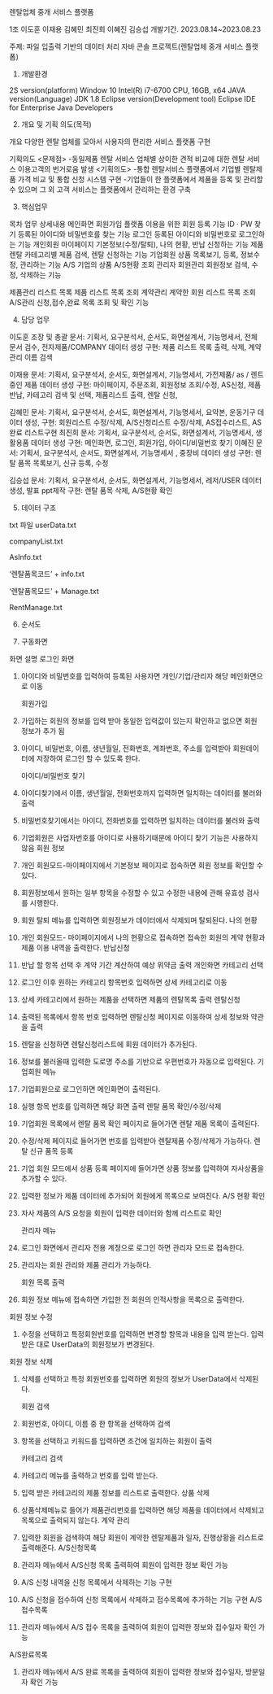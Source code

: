 렌탈업체 중개 서비스 플랫폼

1조 이도훈 이재용 김혜민 최진희 이혜진 김승섭
개발기간. 2023.08.14~2023.08.23


주제: 파일 입출력 기반의 데이터 처리 자바 콘솔 프로젝트(렌탈업체 중개 서비스 플랫폼)

1. 개발환경

2S version(platform)	Window 10 Intel(R) i7-6700 CPU, 16GB, x64
JAVA version(Language)	JDK 1.8
Eclipse version(Development tool)	Eclipse IDE for Enterprise Java Developers

2. 개요 및 기획 의도(목적)

개요	다양한 렌탈 업체를 모아서 사용자의 편리한 서비스 플랫폼 구현



기획의도	<문제점>
-동일제품 렌탈 서비스 업체별 상이한 견적 비교에 대한 렌탈 서비스 이용고객의 번거로움 발생
	<기획의도>
-통합 렌탈서비스 플랫폼에서 기업별  렌탈제품 가격 비교 및 통합 신청 시스템 구현
-기업들이 한 플랫폼에서 제품을 등록 및 관리할 수 있으며 그 외 고객 서비스는 플랫폼에서 관리하는 환경 구축 

 
3. 핵심업무

목차
업무	상세내용
메인화면
회원가입	플랫폼 이용을 위한 회원 등록 기능
ID · PW 찾기	등록된 아이디와 비밀번호를 찾는 기능
로그인	등록된 아이디와 비밀번호로 로그인하는 기능
개인회원
마이페이지	기본정보(수정/탈퇴), 나의 현황, 반납 신청하는 기능
제품 렌탈	카테고리별 제품 검색, 렌탈 신청하는 기능
기업회원
상품	목록보기, 등록, 정보수정, 관리하는 기능 
A/S	기업의 상품 A/S현황 조회
관리자
회원관리	회원정보 검색, 수정, 삭제하는 기능


제품관리	리스트 목록	제품 리스트 목록 조회
	계약관리	계약한 회원 리스트 목록 조회
	A/S관리	신청,접수,완료 목록 조회 및 확인 기능


4. 담당 업무


이도훈	조장 및 총괄
문서: 기획서, 요구분석서, 순서도, 화면설계서, 기능명세서, 전체 문서 검수, 전자제품/COMPANY 데이터 생성
구현: 제품 리스트 목록 출력, 삭제, 계약 관리 이름 검색 

이재용	문서: 기획서, 요구분석서, 순서도, 화면설계서, 기능명세서, 가전제품/ as / 렌트중인 제품 데이터 생성
구현: 마이페이지, 주문조회, 회원정보 조회/수정, AS신청, 제품 반납, 카테고리 검색 및 선택, 제품리스트 출력, 렌탈 신청, 

김혜민	문서: 기획서, 요구분석서, 순서도, 화면설계서, 기능명세서, 요약본, 운동기구 데이터 생성,
구현:  회원리스트 수정/삭제, A/S신청리스트 수정/삭제, AS접수리스트, AS 완료 리스트구현
최진희	문서: 기획서, 요구분석서, 순서도, 화면설계서, 기능명세서, 생활용품 데이터 생성
구현: 메인화면, 로그인, 회원가입, 아이디/비밀번호 찾기
이혜진	문서: 기획서, 요구분석서, 순서도, 화면설계서, 기능명세서 , 중장비 데이터 생성
구현: 렌탈 품목 목록보기, 신규 등록, 수정

김승섭	문서: 기획서, 요구분석서, 순서도, 화면설계서, 기능명세서, 레저/USER 데이터 생성, 발표 ppt제작
구현: 렌탈 품목 삭제, A/S현황 확인



5. 데이터 구조

txt 파일
userData.txt
 
companyList.txt
 
AsInfo.txt
 
‘렌탈품목코드’ + info.txt
 
‘렌탈품목모드’ + Manage.txt
 
RentManage.txt
 

6. 순서도
 










7. 구동화면

화면	설명
 	로그인 화면

1.	아이디와 비밀번호를 입력하여 등록된 사용자면 개인/기업/관리자 해당 메인화면으로 이동

 	회원가입

1.	가입하는 회원의 정보를 입력 받아 동일한 입력값이 있는지 확인하고 없으면 회원 정보가 추가 됨 
2.	아이디, 비밀번호, 이름, 생년월일, 전화번호, 계좌번호, 주소를 입력받아 회원데이터에 저장하여 로그인 할 수 있도록 한다.

 	아이디/비밀번호 찾기

1.	아이디찾기에서 이름, 생년월일, 전화번호까지 입력하면 일치하는 데이터를 불러와 출력
2.	비밀번호찾기에서는 아이디, 전화번호를 입력하면 일치하는 데이터를 불러와 출력
3.	기업회원은 사업자번호를 아이디로 사용하기때문에 아이디 찾기 기능은 사용하지 않음
  	회원 정보

1.	개인 회원모드-마이페이지에서 기본정보 페이지로 접속하면 회원 정보를 확인할 수 있다.
2.	회원정보에서 원하는 일부 항목을 수정할 수 있고 수정한 내용에 관해 유효성 검사를 시행한다.
3.	회원 탈퇴 메뉴를 입력하면 회원정보가 데이터에서 삭제되며 탈퇴된다.
 	나의 현황

1.	개인 회원모드- 마이페이지에서 나의 현황으로 접속하면 접속한 회원의 계약 현황과 제품 이용 내역을 출력한다.
 	반납신청

1.	반납 할 항목 선택 후 계약 기간 계산하여 예상 위약금 출력 
 	개인화면 카테고리 선택

1.	로그인 이후 원하는 카테고리 항목번호 입력하면 상세 카테고리로 이동
2.	상세 카테고리에서 원하는 제품을 선택하면 제품의 렌탈목록 출력
 	렌탈신청

1.	출력된 목록에서 항목 번호 입력하면 렌탈신청 페이지로 이동하여 상세 정보와 약관을 출력
2.	렌탈을 신청하면 렌탈신청리스트에 회원 데이터가 추가된다.
3.	정보를 불러올때 입력한 도로명 주소를 기반으로 우편번호가 자동으로 입력된다. 
 	기업회원 메뉴

1.	기업회원으로 로그인하면 메인화면이 출력된다.
2.	실행 항목 번호를 입력하면 해당 화면 출력
 	렌탈 품목 확인/수정/삭제  

1.	기업회원 목록에서 렌탈 품목 확인 페이지로 들어가면 렌탈 제품 목록이 출력된다.
2.	수정/삭제 페이지로 들어가면 번호를 입력받아 렌탈제품 수정/삭제가 가능하다.
 	렌탈 신규 품목 등록

1.	기업 회원 모드에서 상품 등록 페이지에 들어가면 상품 정보를 입력하여 자사상품을 추가할 수 있다.
2.	입력한 정보가 제품 데이터에 추가되어 회원에게 목록으로 보여진다.
 	A/S 현황 확인
1.	자사 제품의 A/S 요청을 회원이 입력한 데이터와 함께 리스트로 확인

 	관리자 메뉴

1.	로그인 화면에서 관리자 전용 계정으로 로그인 하면 관리자 모드로 접속한다.
2.	관리자는 회원 관리와 제품 관리가 가능하다.



 
  	회원 목록 출력
1.	회원 정보 메뉴에 접속하면 가입한 전 회원의 인적사항을 목록으로 출력한다.

회원 정보 수정
1.	수정을 선택하고 특정회원번호를 입력하면 변경할 항목과 내용을 입력 받는다. 입력받은 대로 UserData의 회원정보가 변경된다.

회원 정보 삭제
1.	삭제를 선택하고 특정 회원번호를 입력하면 회원의 정보가 UserData에서 삭제된다. 

   	회원 검색
1.	회원번호, 아이디, 이름 중 한 항목을 선택하여 검색
2.	항목을 선택하고 키워드를 입력하면 조건에 일치하는 회원이 출력

  
	카테고리 검색

1.	카테고리 메뉴를 출력하고 번호를 입력 받는다.
2.	입력 받은 카테고리의 제품 정보를 리스트로 출력한다.
 	상품 삭제
1.	상품삭제메뉴로 들어가 제품관리번호를 입력하면 해당 제품을 데이터에서 삭제되고 목록으로 출력되지 않는다.
 	계약 관리
1.	입력한 회원을 검색하여 해당 회원이 계약한 렌탈제품과 일자, 진행상황을 리스트로 출력해준다.
   	A/S신청목록

1.	관리자 메뉴에서 A/S신청 목록 출력하여 회원이 입력한 정보 확인 가능
2.	A/S 신청 내역을 신청 목록에서 삭제하는 기능 구현
3.	A/S 신청을 접수하여 신청 목록에서 삭제하고 접수목록에 추가하는 기능 구현
A/S접수목록

1.	관리자 메뉴에서 A/S 접수 목록을 출력하여 회원이 입력한 정보와 접수일자 확인 가능

A/S완료목록

1.	관리자 메뉴에서 A/S 완료 목록을 출력하여 회원이 입력한 정보와 접수일자, 방문일자 확인 가능


